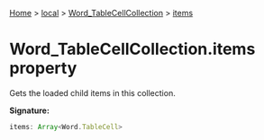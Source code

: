 [Home](./index) &gt; [local](local.md) &gt; [Word\_TableCellCollection](local.word_tablecellcollection.md) &gt; [items](local.word_tablecellcollection.items.md)

# Word\_TableCellCollection.items property

Gets the loaded child items in this collection.

**Signature:**
```javascript
items: Array<Word.TableCell>
```
